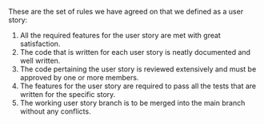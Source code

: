 These are the set of rules we have agreed on that we defined as a user story:

  1. All the required features for the user story are met with great satisfaction.
  2. The code that is written for each user story is neatly documented and well written.
  3. The code pertaining the user story is reviewed extensively and must be approved by one or more members.
  4. The features for the user story are required to pass all the tests that are written for the specific story.
  5. The working user story branch is to be merged into the main branch without any conflicts. 
